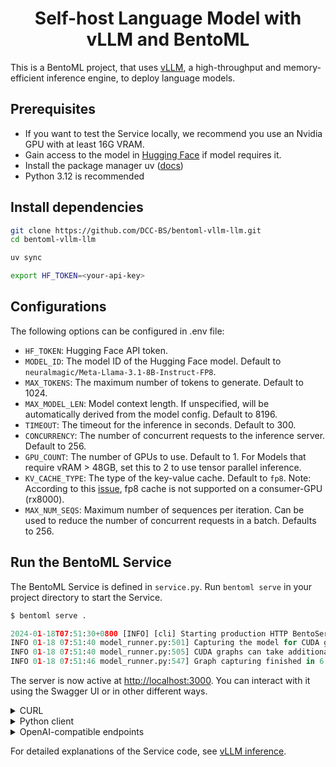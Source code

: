<div align="center">
    <h1 align="center">Self-host Language Model with vLLM and BentoML</h1>
</div>

This is a BentoML project, that uses [vLLM](https://vllm.ai), a high-throughput and memory-efficient inference engine, to deploy 
language models.


## Prerequisites

- If you want to test the Service locally, we recommend you use an Nvidia GPU with at least 16G VRAM.
- Gain access to the model in [Hugging Face](https://huggingface.co/mistralai/Mistral-7B-Instruct-v0.2) if model requires it.
- Install the package manager uv ([docs](https://docs.astral.sh/uv/))
- Python 3.12 is recommended

## Install dependencies

```bash
git clone https://github.com/DCC-BS/bentoml-vllm-llm.git
cd bentoml-vllm-llm

uv sync

export HF_TOKEN=<your-api-key>
```

## Configurations

The following options can be configured in .env file:

- `HF_TOKEN`: Hugging Face API token.
- `MODEL_ID`: The model ID of the Hugging Face model. Default to `neuralmagic/Meta-Llama-3.1-8B-Instruct-FP8`.
- `MAX_TOKENS`: The maximum number of tokens to generate. Default to 1024.
- `MAX_MODEL_LEN`: Model context length. If unspecified, will be automatically derived from the model config. Default to 8196.
- `TIMEOUT`: The timeout for the inference in seconds. Default to 300.
- `CONCURRENCY`: The number of concurrent requests to the inference server. Default to 256.
- `GPU_COUNT`: The number of GPUs to use. Default to 1. For Models that require vRAM > 48GB, set this to 2 to use tensor parallel inference.
- `KV_CACHE_TYPE`: The type of the key-value cache. Default to `fp8`. Note: According to this [issue](https://github.com/triton-lang/triton/issues/4319), fp8 cache is not supported on a consumer-GPU (rx8000).
- `MAX_NUM_SEQS`: Maximum number of sequences per iteration. Can be used to reduce the number of concurrent requests in a batch. Defaults to 256.


## Run the BentoML Service

The BentoML Service is defined in `service.py`. Run `bentoml serve` in your project directory to start the Service.

```python
$ bentoml serve .

2024-01-18T07:51:30+0800 [INFO] [cli] Starting production HTTP BentoServer from "service:VLLM" listening on http://localhost:3000 (Press CTRL+C to quit)
INFO 01-18 07:51:40 model_runner.py:501] Capturing the model for CUDA graphs. This may lead to unexpected consequences if the model is not static. To run the model in eager mode, set 'enforce_eager=True' or use '--enforce-eager' in the CLI.
INFO 01-18 07:51:40 model_runner.py:505] CUDA graphs can take additional 1~3 GiB memory per GPU. If you are running out of memory, consider decreasing `gpu_memory_utilization` or enforcing eager mode.
INFO 01-18 07:51:46 model_runner.py:547] Graph capturing finished in 6 secs.
```

The server is now active at [http://localhost:3000](http://localhost:3000/). You can interact with it using the Swagger UI or in other different ways.

<details>

<summary>CURL</summary>

```bash
curl -X 'POST' \
  'http://localhost:3000/generate' \
  -H 'accept: text/event-stream' \
  -H 'Content-Type: application/json' \
  -d '{
  "prompt": "Explain superconductors like I'\''m five years old",
  "tokens": null
}'
```

</details>

<details>

<summary>Python client</summary>

```python
import bentoml

with bentoml.SyncHTTPClient("http://localhost:3000") as client:
    response_generator = client.generate(
        prompt="Explain superconductors like I'm five years old",
        tokens=None
    )
    for response in response_generator:
        print(response)
```

</details>

<details>

<summary>OpenAI-compatible endpoints</summary>

This Service uses the `@openai_endpoints` decorator to set up OpenAI-compatible endpoints (`chat/completions` and `completions`). This means your client can interact with the backend Service (in this case, the VLLM class) as if they were communicating directly with OpenAI's API. This [utility](bentovllm_openai/) does not affect your BentoML Service code, and you can use it for other LLMs as well.

```python
from openai import OpenAI

client = OpenAI(base_url='http://localhost:3000/v1', api_key='na')

# Use the following func to get the available models
client.models.list()

chat_completion = client.chat.completions.create(
    model="mistralai/Mistral-7B-Instruct-v0.2",
    messages=[
        {
            "role": "user",
            "content": "Explain superconductors like I'm five years old"
        }
    ],
    stream=True,
)
for chunk in chat_completion:
    # Extract and print the content of the model's reply
    print(chunk.choices[0].delta.content or "", end="")
```

These OpenAI-compatible endpoints also support [vLLM extra parameters](https://docs.vllm.ai/en/latest/serving/openai_compatible_server.html#extra-parameters). For example, you can force the chat completion output a JSON object by using the `guided_json` parameters:

```python
from openai import OpenAI

client = OpenAI(base_url='http://localhost:3000/v1', api_key='na')

# Use the following func to get the available models
client.models.list()

json_schema = {
    "type": "object",
    "properties": {
        "city": {"type": "string"}
    }
}

chat_completion = client.chat.completions.create(
    model="mistralai/Mistral-7B-Instruct-v0.2",
    messages=[
        {
            "role": "user",
            "content": "What is the capital of France?"
        }
    ],
    extra_body=dict(guided_json=json_schema),
)
print(chat_completion.choices[0].message.content)  # will return something like: {"city": "Paris"}
```

All supported extra parameters are listed in [vLLM documentation](https://docs.vllm.ai/en/latest/serving/openai_compatible_server.html#extra-parameters).

**Note**: If your Service is deployed with [protected endpoints on BentoCloud](https://docs.bentoml.com/en/latest/bentocloud/how-tos/manage-access-token.html#access-protected-deployments), you need to set the environment variable `OPENAI_API_KEY` to your BentoCloud API key first.

```bash
export OPENAI_API_KEY={YOUR_BENTOCLOUD_API_TOKEN}
```

You can then use the following line to replace the client in the above code snippet. Refer to [Obtain the endpoint URL](https://docs.bentoml.com/en/latest/bentocloud/how-tos/call-deployment-endpoints.html#obtain-the-endpoint-url) to retrieve the endpoint URL.

```python
client = OpenAI(base_url='your_bentocloud_deployment_endpoint_url/v1')
```

</details>

For detailed explanations of the Service code, see [vLLM inference](https://docs.bentoml.org/en/latest/use-cases/large-language-models/vllm.html).
